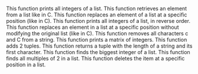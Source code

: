 This function  prints all integers of a list.
This function retrieves an element from a list like in C.
This function replaces an element of a list at a specific position (like in C).
This function prints all integers of a list, in reverse order.
This function replaces an element in a list at a specific position without modifying the original list (like in C).
This function removes all characters c and C from a string.
This function prints a matrix of integers.
This function adds 2 tuples.
This function returns a tuple with the length of a string and its first character.
This function  finds the biggest integer of a list.
This function finds all multiples of 2 in a list.
This function deletes the item at a specific position in a list.
